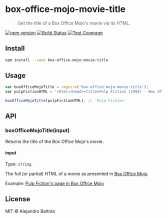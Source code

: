 # box-office-mojo-movie-title

> Get the title of a Box Office Mojo's movie via its HTML.

[![npm version](https://img.shields.io/npm/v/box-office-mojo-movie-title.svg)](https://npmjs.org/package/box-office-mojo-movie-title)
[![Build Status](https://travis-ci.org/alebelcor/box-office-mojo-movie-title.svg)](https://travis-ci.org/alebelcor/box-office-mojo-movie-title)
[![Test Coverage](https://img.shields.io/coveralls/alebelcor/box-office-mojo-movie-title/master.svg)](https://coveralls.io/github/alebelcor/box-office-mojo-movie-title)

## Install

```bash
npm install --save box-office-mojo-movie-title
```

## Usage

```js
var boxOfficeMojoTitle = require('box-office-mojo-movie-title');
var pulpFictionHTML = '<html><head><title>Pulp Fiction (1994) - Box Office Mojo</title></head>/<html>';

boxOfficeMojoTitle(pulpFictionHTML); // 'Pulp Fiction'
```

## API

### boxOfficeMojoTitle(input)

Returns the title of the Box Office Mojo's movie.

#### input

Type: `string`

The full (or partial) HTML of a movie as presented in [Box Office Mojo](http://www.boxofficemojo.com/).

Example: [Pulp Fiction's page in Box Office Mojo](http://www.boxofficemojo.com/movies/?id=pulpfiction.htm)

## License

MIT © Alejandro Beltrán
